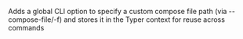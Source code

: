 Adds a global CLI option to specify a custom compose file path (via --compose-file/-f) and stores it in the Typer context for reuse across commands
